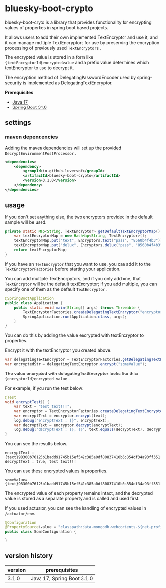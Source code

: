 # bluesky-boot-crypto

<!--
bluesky-boot-cryto는 spring boot 기반 프로젝트에서 properties의 값을 암호화 하기 위한 기능을 제공하는 라이브러리입니다.

사용자가 각자가 구현한 TextEncryptor를  추가하여 사용할 수 있으며 이전에 사용한 TextEncryptor의 암호화 처리도 유지하여 사용이 가능하도록 여러 개의 TextEncryptor를 관리할 수 있습니다.

암호화된 값은 `{textEncryptorId}암호화된값`  과 같은 형태로 저장되며 prefix 값으로 어떤 textEncryptor를 사용하여 복호화 할지 판단합니다.

spring-security에서 사용하는 DelegatingPasswordEncoder의 암호화 방식 그대로 DelegatingTextEncryptor로 구현하였습니다.
-->

bluesky-boot-cryto is a library that provides functionality for encrypting values of properties in spring boot based projects.

It allows users to add their own implemented TextEncryptor and use it, and it can manage multiple TextEncryptors for use by preserving the encryption processing of previously used `TextEncryptors` .

The encrypted value is stored in a form like `{textEncryptorId}encryptedvalue` and a prefix value determines which textEncryptor to use to decrypt it.

The encryption method of DelegatingPasswordEncoder used by spring-security is implemented as DelegatingTextEncryptor.

**Prerequisites**

- [Java 17](https://openjdk.java.net/)
- [Spring Boot 3.1.0](https://spring.io/)

## settings

### maven dependencies

<!--
maven dependencies를 추가하면 제공되는 `DecryptEnvironmentPostProcessor` 가 설정됩니다.
-->

Adding the maven dependencies will set up the provided `DecryptEnvironmentPostProcessor` .


```pom.xml
<dependencies>
    <dependency>
        <groupId>io.github.luversof</groupId>
        <artifactId>bluesky-boot-crypto</artifactId> 
        <version>3.1.0</version> 
    </dependency>
</dependencies>
```

## usage

<!--
별다른 설정을 하지 않은  경우 기본 샘플로 제공되는 2개의 Encryptor가 사용됩니다.
-->

If you don't set anything else, the two encryptors provided in the default sample will be used.

```java
private static Map<String, TextEncryptor> getDefaultTextEncryptorMap() {
	var textEncryptorMap = new HashMap<String, TextEncryptor>();
	textEncryptorMap.put("text", Encryptors.text("pass", "8560b4f4b3"));
	textEncryptorMap.put("delux", Encryptors.delux("pass", "8560b4f4b3"));
	return textEncryptorMap;
}
```

<!--
사용하려는 `TextEncryptor` 가 있다면 application 시작 전에 해당 `TextEncryptor` 를 `TextEncryptorFactories` 에 추가하면 됩니다.

여러 개의 `TextEncrpytor` 를 추가할 수 있으며 하나만 추가한 경우 해당 `TextEncrptor` 가 기본 textEncryptor가 되며 여러 개를 추가하는 경우 그 중 하나를 default `TextEncryptor` 로 지정하면 됩니다.
-->

If you have an `TextEncryptor` that you want to use, you can add it to the `TextEncryptorFactories` before starting your application.

You can add multiple TextEncrpytors, and if you only add one, that `TextEncrptor` will be the default textEncryptor; if you add multiple, you can specify one of them as the default `TextEncryptor` .


```java
@SpringBootApplication
public class Application {
	public static void main(String[] args) throws Throwable {
		TextEncryptorFactories.createDelegatingTextEncryptor("encryptorId", encryptor);
		SpringApplication.run(Application.class, args);
	}
}
```


<!--
properties에 textEncryptor로 암호화된 값을 추가하면 됩니다.

위에서 만든 textEncryptor로 암호화합니다.
-->

You can do this by adding the value encrypted with textEncryptor to properties.

Encrypt it with the textEncryptor you created above.

```java
var delegatingTextEncryptor = TextEncryptorFactories.getDelegatingTextEncryptor();
var encryptedStr = delegatingTextEncryptor.encrypt("someValue");
```

<!--
delegatingTextEncryptor로 암호화한 값은 `{encryptorId}암호화된값` 과 같은 형태로 되어있습니다.

예를 들어 아래와 같이 테스트를 하면
-->

The value encrypted with delegatingTextEncryptor looks like this: `{encryptorId}encrypted value` .

For example, if you run the test below:

```java
@Test
void encryptTest() {
	var text = "test text!!!";
	var encryptor = TextEncryptorFactories.createDelegatingTextEncryptor();
	var encryptText = encryptor.encrypt(text);
	log.debug("encryptText : {}", encryptText);
	var decryptText = encryptor.decrypt(encryptText);
	log.debug("decryptText : {}, {}", text.equals(decryptText), decryptText);
}
```

<!--
아래와 같은 결과를 확인할 수 있습니다.
-->

You can see the results below.

```
encryptText : {text}98300b76125b1badd91745b15ef542c385a0df80837410b3c854df34a93ff351
decryptText : true, test text!!!
```

<!--
이렇게 암호화된 값을 properties에 사용하면 됩니다.
-->

You can use these encrypted values in properties.

```properties
someValue={text}98300b76125b1badd91745b15ef542c385a0df80837410b3c854df34a93ff351
```
<!--
각 properties의 암호화된 value는 그대로 유지되며 복호화된 값은 별도의 properties로 저장되어 우선 호출되어 사용됩니다.

actuator를 사용한 경우 `/actuator/env` 에서 암호화 값의 처리를 확인할 수 있습니다.
-->

The encrypted value of each property remains intact, and the decrypted value is stored as a separate property and is called and used first.

If you used actuator, you can see the handling of encrypted values in `/actuator/env`.

<!--

Spring Boot application이 시작될때 `DecryptEnvironmentPostProcessor` 가 실행되는 시점(prepareEnvironment 단계)에 각 개별 프로젝트가 `@PropertySource` 로 지정한 properties는 로드되지 않습니다.
(prepareContext 단계에 로드되며 prepareEnvironment 단계 이후입니다.)

따라서 `@PropertySource` 로 호출된 properties 에서 암호화를 사용하는 경우 복호화를 위해 bluesky-boot-crypto 가 제공하는 `DecryptPropertySourceFactory` 를 지정해야 합니다.
-->


```java
@Configuration
@PropertySource(value = "classpath:data-mongodb-webcontents-${net-profile}.properties", factory = DecryptPropertySourceFactory.class)
public class SomeConfiguration {

}
```

## version history

| version | prerequisites |
| ------------- | ------------- |
| 3.1.0 | Java 17, Spring Boot 3.1.0 |